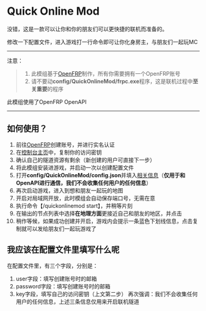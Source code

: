 # Quick Online Mod
没错，这是一款可以让你和你的朋友们可以更快捷的联机而准备的。

修改一下配置文件，进入游戏打一行命令即可让你化身房主，与朋友们一起玩MC

****
注意：
> 1. 此模组基于[OpenFRP](https://www.openfrp.net/)制作，所有你需要拥有一个OpenFRP账号
> 2. 请不要动**config/QuickOnlineMod/frpc.exe**程序，这是联机过程中**至关重要**的程序

此模组使用了OpenFRP OpenAPI

****
## 如何使用？

1. 前往[OpenFRP](https://www.openfrp.net/)创建账号，并进行实名认证
2. 在[控制台主页](https://console.openfrp.net/dashboard)中，复制你的访问密钥 
3. 确认自己的隧道资源有剩余（新创建的用户可直接下一步）
4. 将此模组安装进游戏，并启动一次以创建配置文件
5. 打开**config/QuickOnlineMod/config.json**并填入[相关信息](#我应该在配置文件里填写什么呢)（**仅用于和OpenAPI进行通信，我们不会收集任何用户的任何信息**）
6. 再次启动游戏，进入到想和朋友一起玩的地图
7. 开启对局域网开放，此时模组会自动保存端口号，无需在意
8. 执行命令【/quickonlinemod start】，并稍等片刻
9. 在输出的节点列表中选择**在地理方面**更接近自己和朋友的地区，并点击
10. 稍作等候，如果成功创建并开启，游戏内会提示一条蓝色下划线信息，点击复制就可以发给朋友们一起玩游戏了

## 我应该在配置文件里填写什么呢
在配置文件里，有三个字段，分别是：
1. user字段：填写创建账号时的邮箱
2. password字段：填写创建账号时的邮箱
3. key字段，填写自己的访问密钥（上文第二步）
再次强调：我们不会收集任何用户的任何信息，上述三条信息仅用来开启联机隧道

